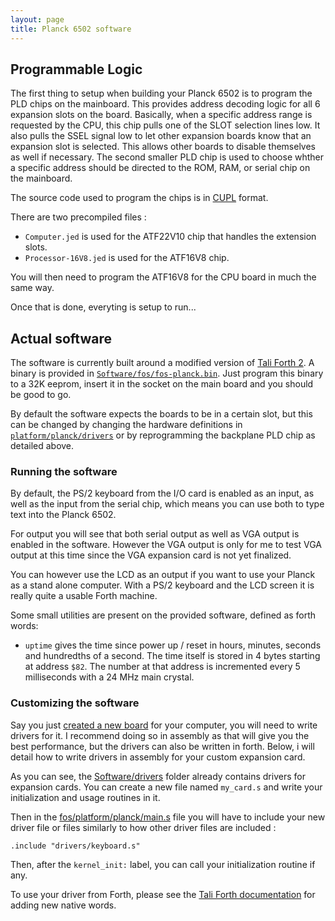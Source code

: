 ```yaml
---
layout: page
title: Planck 6502 software
---
```


## Programmable Logic

The first thing to setup when building your Planck 6502 is to program the PLD chips on the mainboard. This provides address decoding logic for all 6 expansion slots on the board. Basically, when a specific address range is requested by the CPU, this chip pulls one of the SLOT selection lines low. It also pulls the SSEL signal low to let other expansion boards know that an expansion slot is selected. This allows other boards to disable themselves as well if necessary. The second smaller PLD chip is used to choose whther a specific address should be directed to the ROM, RAM, or serial chip on the mainboard.

The source code used to program the chips is in [CUPL](https://en.wikipedia.org/wiki/Programmable_Array_Logic#CUPL) format.

There are two precompiled files : 
  - `Computer.jed` is used for the ATF22V10 chip that handles the extension slots.
  - `Processor-16V8.jed` is used for the ATF16V8 chip.


You will then need to program the ATF16V8 for the CPU board in much the same way.

Once that is done, everyting is setup to run...

## Actual software

The software is currently built around a modified version of [Tali Forth 2](https://github.com/scotws/TaliForth2). A binary is provided in [`Software/fos/fos-planck.bin`](https://gitlab.com/planck-6502/planck-6502/-/tree/main/Software/fos). Just program this binary to a 32K eeprom, insert it in the socket on the main board and you should be good to go.

By default the software expects the boards to be in a certain slot, but this can be changed by changing the hardware definitions in [`platform/planck/drivers`](https://gitlab.com/planck-6502/planck-6502/-/blob/main/Software/fos/platform/planck/drivers) or by reprogramming the backplane PLD chip as detailed above.

### Running the software

By default, the PS/2 keyboard from the I/O card is enabled as an input, as well as the input from the serial chip, which means you can use both to type text into the Planck 6502.

For output you will see that both serial output as well as VGA output is enabled in the software. However the VGA output is only for me to test VGA output at this time since the VGA expansion card is not yet finalized.

You can however use the LCD as an output if you want to use your Planck as a stand alone computer. With a PS/2 keyboard and the LCD screen it is really quite a usable Forth machine.

Some small utilities are present on the provided software, defined as forth words:
- `uptime` gives the time since power up / reset in hours, minutes, seconds and hundredths of a second. The time itself is stored in 4 bytes starting at address `$82`. The number at that address is incremented every 5 milliseconds with a 24 MHz main crystal.



### Customizing the software

Say you just [created a new board](/Hardware/make) for your computer, you will need to write drivers for it. I recommend doing so in assembly as that will give you the best performance, but the drivers can also be written in forth. Below, i will detail how to write drivers in assembly for your custom expansion card.

As you can see, the [Software/drivers](https://gitlab.com/planck-6502/planck-6502/-/tree/main/Software/drivers) folder already contains drivers for expansion cards. You can create a new file named `my_card.s` and write your initialization and usage routines in it.

Then in the [fos/platform/planck/main.s](https://gitlab.com/planck-6502/planck-6502/-/blob/main/Software/fos/platform/planck/main.s) file you will have to include your new driver file or files similarly to how other driver files are included : 

``` nesasm
.include "drivers/keyboard.s"
```

Then, after the `kernel_init:` label, you can call your initialization routine if any.

To use your driver from Forth, please see the [Tali Forth documentation](https://github.com/scotws/TaliForth2/blob/master/docs/manual.md#adding-new-words) for adding new native words.
